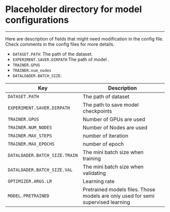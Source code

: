 # Placeholder directory for model configurations

***

Here are description of fields that might need modification in the config file. 
Check comments in the config files for more details. 

* `DATASET.PATH`: The path of the dataset.
* `EXPERIMENT.SAVER.DIRPATH` The path of model .
* `TRAINER.GPUS`
* `TRAINER.num_nodes`
* `DATALOADER.BATCH_SIZE`:

| Key      | Description |
| ----------- | ----------- |
|`DATASET.PATH`|The path of dataset|
|`EXPERIMENT.SAVER.DIRPATH`| The path to save model checkpoints |
|`TRAINER.GPUS`| Number of GPUs are used|
|`TRAINER.NUM_NODES`|Number of Nodes are used|
|`TRAINER.MAX_STEPS`|number of iteration|
|`TRAINER.MAX_EPOCHS`|number of epoch|
|`DATALOADER.BATCH_SIZE.TRAIN`| The mini batch size when training|
|`DATALOADER.BATCH_SIZE.VAL`| The mini batch size when validating|
|`OPTIMIZER.ARGS.LR`|Learning rate|
|`MODEL.PRETRAINED`| Pretrained models files. Those models are only used for semi supervised learning|

